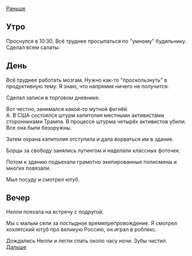 [Раньше](2021.01.06.md)  
## Утро
Проснулся в 10:30. 
Всё труднее просыпаться по "умному" будильнику.
Сделал всем салаты.
## День
Всё труднее работать мозгам. Нужно как-то "проскользнуть" в продуктивную тему. Я знаю, что напрямик ничего не получится.

Сделал записи в торговом дневнике.

Вот честно, занимался какой-то мутной фигнёй.  
А. В США состоялся штурм капитолия местными активистами сторонниками Трампа. В процессе штурма четырёх активистов убили. Все она были безоружны.

Затем охрана капитолия отступила и дала ворваться им в здание.

Борцы за свободу занялись лутингом и наделали классных фоточек.

Потом к зданию подъехали грамотно экипированные полисмены и многих повязали.

Мыл посуду и смотрел ютуб.
## Вечер
Нелли поехала на встречу с подругой.

Мы с малым сели за постыдное времяпрепровождение. Я смотрел хохлятский ютуб про великую Россию, он играл в роблекс.

Дождались Нелли и легли спать около часу ночи. Зубы чистил.  
[Дальше](2021.01.08.md)

